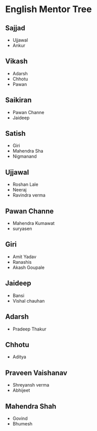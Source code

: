 # English Mentor Tree

## Sajjad
* Ujjawal 
* Ankur 


## Vikash 
* Adarsh
* Chhotu
* Pawan


## Saikiran
* Pawan Channe
* Jaideep


## Satish 
* Giri 
* Mahendra Sha
* Nigmanand


## Ujjawal 
* Roshan Lale
* Neeraj
* Ravindra verma


## Pawan Channe
* Mahendra Kumawat
* suryasen


## Giri
* Amit Yadav
* Ranashis
* Akash Goupale


## Jaideep 
* Bansi
* Vishal chauhan


## Adarsh 
* Pradeep Thakur


## Chhotu
* Aditya


## Praveen Vaishanav
* Shreyansh verma
* Abhijeet


## Mahendra Shah
* Govind
* Bhumesh 
